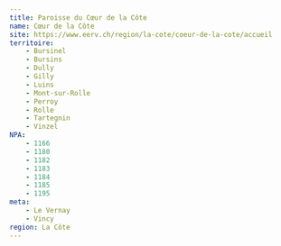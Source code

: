 ```yaml
---
title: Paroisse du Cœur de la Côte
name: Cœur de la Côte
site: https://www.eerv.ch/region/la-cote/coeur-de-la-cote/accueil
territoire:
    - Bursinel
    - Bursins
    - Dully
    - Gilly
    - Luins
    - Mont-sur-Rolle
    - Perroy
    - Rolle
    - Tartegnin
    - Vinzel
NPA:
    - 1166
    - 1180
    - 1182
    - 1183
    - 1184
    - 1185
    - 1195
meta:
    - Le Vernay
    - Vincy
region: La Côte
---
```

